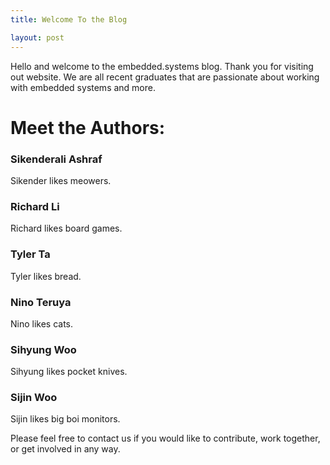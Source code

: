 ```yaml
---
title: Welcome To the Blog

layout: post
---
```

Hello and welcome to the embedded.systems blog. Thank you for visiting out website. We are all recent graduates that are passionate about working with embedded systems and more.

# Meet the Authors:

### Sikenderali Ashraf
Sikender likes meowers.

### Richard Li
Richard likes board games.

### Tyler Ta
Tyler likes bread.

### Nino Teruya
Nino likes cats.

### Sihyung Woo
Sihyung likes pocket knives.

### Sijin Woo
Sijin likes big boi monitors.


Please feel free to contact us if you would like to contribute, work together, or get involved in any way.
